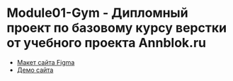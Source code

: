 # Module01-Gym - Дипломный проект по базовому курсу верстки от учебного проекта Annblok.ru
* [Макет сайта Figma](https://www.figma.com/file/mBDMudZtmM2Id7PzkUoZSa/%D0%94%D0%B8%D0%BF%D0%BB%D0%BE%D0%BC%D0%BD%D1%8B%D0%B9-%D0%BC%D0%B0%D0%BA%D0%B5%D1%82-(%D0%9C%D0%BE%D1%8F-%D0%BA%D0%BE%D0%BF%D0%B8%D1%8F)?type=design&node-id=0%3A1&t=I5wxn6Bss58cXCnH-1)
* [Демо сайта](https://melmanartem.github.io/Module01-Gym/index.html)